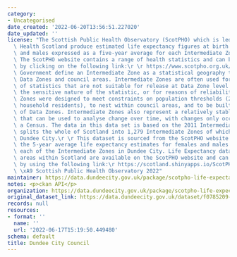 ```yaml
---
category:
- Uncategorised
date_created: '2022-06-20T13:56:51.227020'
date_updated: ''
license: "The Scottish Public Health Observatory (ScotPHO) which is led by Public\
  \ Health Scotland produce estimated life expectancy figures at birth for females\
  \ and males expressed as a five-year average for each Intermediate Zone in Scotland.\
  \ The ScotPHO website contains a range of health statistics and can be accessed\
  \ by clicking on the following link:\r \r https://www.scotpho.org.uk/\r \r The Scottish\
  \ Government define an Intermediate Zone as a statistical geography that sits between\
  \ Data Zones and council areas. Intermediate Zones are often used for the dissemination\
  \ of statistics that are not suitable for release at Data Zone level because of\
  \ the sensitive nature of the statistic, or for reasons of reliability. Intermediate\
  \ Zones were designed to meet constraints on population thresholds (2,500 - 6,000\
  \ household residents), to nest within council areas, and to be built up from aggregates\
  \ of Data Zones. Intermediate Zones also represent a relatively stable geography\
  \ that can be used to analyse change over time, with changes only occurring after\
  \ a Census. The data in this data set is based on the 2011 Intermediate zones which\
  \ splits the whole of Scotland into 1,279 Intermediate Zones of which 31 are within\
  \ Dundee City.\r \r This dataset is sourced from the ScotPHO website and contains\
  \ the 5-year average life expectancy estimates for females and males at birth for\
  \ each of the Intermediate Zones in Dundee City. Life Expectancy data for other\
  \ areas within Scotland are available on the ScotPHO website and can be accessed\
  \ by using the following link:\r https://scotland.shinyapps.io/ScotPHO_profiles_tool/\r\
  \ \xA9 Scottish Public Health Observatory 2022"
maintainer: https://data.dundeecity.gov.uk/package/scotpho-life-expectancy-intermediate-zone-level
notes: <p>ckan API</p>
organization: https://data.dundeecity.gov.uk/package/scotpho-life-expectancy-intermediate-zone-level
original_dataset_link: https://data.dundeecity.gov.uk/dataset/f0785209-1c81-4dd6-b25e-564340e88b65/resource/658c6801-f72c-4e56-b07e-80c90dbaadaa/download/scotpho_life_expectancy_2018.csv
records: null
resources:
- format: ''
  name: ''
  url: '2022-06-17T15:19:50.449480'
schema: default
title: Dundee City Council
---
```

